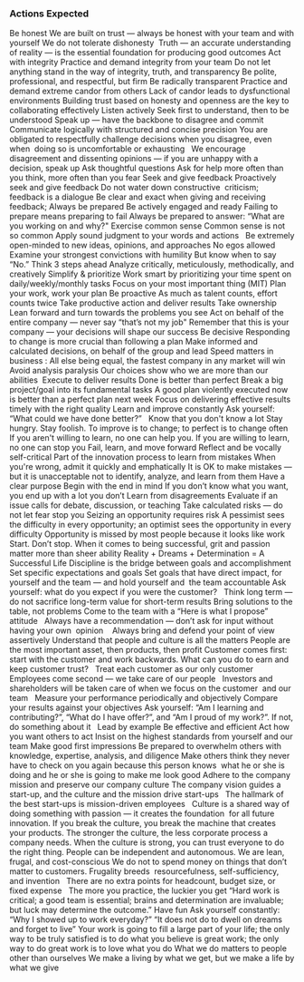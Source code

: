 ### Actions Expected

Be honest
We are built on trust — always be honest with your team and with yourself 
We do not tolerate dishonesty 
Truth — an accurate understanding of reality — is the essential foundation for producing good outcomes
Act with integrity
Practice and demand integrity from your team
Do not let anything stand in the way of integrity, truth, and transparency
Be polite, professional, and respectful, but firm
Be radically transparent
Practice and demand extreme candor from others
Lack of candor leads to dysfunctional  environments
Building trust based on honesty and openness are the key to collaborating effectively
Listen actively
Seek first to understand, then to be understood
Speak up — have the backbone to disagree and commit
Communicate logically with structured and concise precision
You are obligated to respectfully challenge decisions when you disagree, even when  doing so is uncomfortable or exhausting  
We encourage disagreement and dissenting opinions — if you are unhappy with a  decision, speak up
Ask thoughtful questions
Ask for help more often than you think, more often than you fear
Seek and give feedback
Proactively seek and give feedback
Do not water down constructive  criticism; feedback is a dialogue
Be clear and exact when giving and receiving feedback; 
Always be prepared
Be actively engaged and ready
Failing to prepare means preparing to fail
Always be prepared to answer: “What are you working on and why?"
Exercise common sense
Common sense is not so common
Apply sound judgment to your words and actions  
Be extremely open-minded to new ideas, opinions, and approaches
No egos allowed
Examine your strongest convictions with humility
But know when to say “No.”
Think 3 steps ahead 
Analyze critically, meticulously, methodically, and creatively
Simplify & prioritize
Work smart by prioritizing your time spent on daily/weekly/monthly tasks
Focus on your most important thing (MIT)
Plan your work, work your plan
 Be proactive
As much as talent counts, effort counts twice
Take productive action and deliver results
Take ownership
Lean forward and turn towards the problems you see
Act on behalf of the entire company — never say “that’s not my job"
Remember that this is your company — your decisions will shape our success
Be decisive
Responding to change is more crucial than following a plan
Make informed and calculated decisions, on behalf of the group and lead
Speed matters in business : All else being equal, the fastest company in any market will win
Avoid analysis paralysis
Our choices show who we are more than our abilities 
Execute to deliver results
Done is better than perfect
Break a big project/goal into its fundamental tasks
A good plan violently executed now is better than a perfect plan next week
Focus on delivering effective results timely with the right quality
Learn and improve constantly
Ask yourself: “What could we have done better?”  
Know that you don't know a lot
Stay hungry. Stay foolish.
To improve is to change; to perfect is to change often
If you aren't willing to learn, no one can help you. If you are willing to learn, no one can stop you
Fail, learn, and move forward
Reflect and be vocally self-critical
Part of the innovation process to learn from mistakes
When you're wrong, admit it quickly and emphatically
It is OK to make mistakes — but it is unacceptable not to identify, analyze, and learn from them
Have a clear purpose
Begin with the end in mind
If you don’t know what you want, you end up with a lot you don’t
Learn from disagreements
Evaluate if an issue calls for debate, discussion, or teaching
Take calculated risks — do not let fear stop you
Seizing an opportunity requires risk 
A pessimist sees the difficulty in every opportunity; an optimist sees the opportunity in every difficulty
Opportunity is missed by most people because it looks like work
Start. Don’t stop. 
When it comes to being successful, grit and passion matter more than sheer ability
Reality + Dreams + Determination = A Successful Life
Discipline is the bridge between goals and accomplishment
Set specific expectations and goals
Set goals that have direct impact, for yourself and the team — and hold yourself and  the team accountable
Ask yourself: what do you expect if you were the customer?  
Think long term — do not sacrifice long-term value for short-term results
Bring solutions to the table, not problems
Come to the team with a “Here is what I propose” attitude  
Always have a recommendation — don’t ask for input without having your own  opinion  
 Always bring and defend your point of view assertively
Understand that people and culture is all the matters
People are the most important asset, then products, then profit
Customer comes first: start with the customer and work backwards. What can you do to earn and keep customer trust?  
Treat each customer as our only customer
Employees come second — we take care of our people  
Investors and shareholders will be taken care of when we focus on the customer  and our team  
Measure your performance periodically and objectively
Compare your results against your objectives
Ask yourself: “Am I learning and contributing?”, “What do I have offer?”, and “Am I proud of my work?”. If not, do something about it  
Lead by example
 Be effective and efficient
Act how you want others to act
Insist on the highest standards from yourself and our team
Make good first impressions
Be prepared to overwhelm others with knowledge, expertise, analysis, and diligence
Make others think they never have to check on you again because this person knows  what he or she is doing and he or she is going to make me look good
Adhere to the company mission and preserve our company culture
The company vision guides a start-up, and the culture and the mission drive start-ups  
The hallmark of the best start-ups is mission-driven employees  
Culture is a shared way of doing something with passion — it creates the foundation  for all future innovation. If you break the culture, you break the machine that creates your products. The stronger the culture, the less corporate process a company needs. When the culture is strong, you can trust everyone to do the right thing. People can be independent and autonomous. 
We are lean, frugal, and cost-conscious
We do not to spend money on things that don’t matter to customers.
Frugality breeds  resourcefulness, self-sufficiency, and invention  
There are no extra points for headcount, budget size, or fixed expense  
The more you practice, the luckier you get
“Hard work is critical; a good team is essential; brains and determination are invaluable; but luck may determine the outcome.”
Have fun
Ask yourself constantly: “Why I showed up to work everyday?”
“It does not do to dwell on dreams and forget to live”
Your work is going to fill a large part of your life; the only way to be truly satisfied is to do what you believe is great work; the only way to do great work is to love what you do
What we do matters to people other than ourselves
We make a living by what we get, but we make a life by what we give

